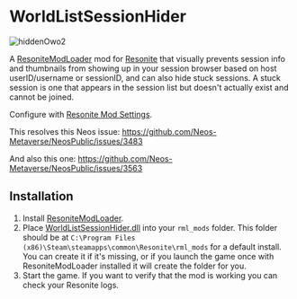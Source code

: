 # WorldListSessionHider

![hiddenOwo2](https://github.com/Nytra/NeosWorldListSessionHider/assets/14206961/4338db02-ae53-40ec-9141-e9c8b347792d)

A [ResoniteModLoader](https://github.com/resonite-modding-group/ResoniteModLoader) mod for [Resonite](https://resonite.com/) that visually prevents session info and thumbnails from showing up in your session browser based on host userID/username or sessionID, and can also hide stuck sessions. A stuck session is one that appears in the session list but doesn't actually exist and cannot be joined.

Configure with [Resonite Mod Settings](https://github.com/badhaloninja/ResoniteModSettings).

This resolves this Neos issue: https://github.com/Neos-Metaverse/NeosPublic/issues/3483

And also this one: https://github.com/Neos-Metaverse/NeosPublic/issues/3563

## Installation
1. Install [ResoniteModLoader](https://github.com/resonite-modding-group/ResoniteModLoader).
1. Place [WorldListSessionHider.dll](https://github.com/Nytra/ResoniteWorldListSessionHider/releases) into your `rml_mods` folder. This folder should be at `C:\Program Files (x86)\Steam\steamapps\common\Resonite\rml_mods` for a default install. You can create it if it's missing, or if you launch the game once with ResoniteModLoader installed it will create the folder for you.
1. Start the game. If you want to verify that the mod is working you can check your Resonite logs.
